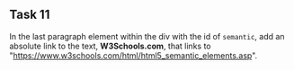 ## Task 11
In the last paragraph element within the div with the id of `semantic`, add an absolute link to the text, **W3Schools.com**, that links to "https://www.w3schools.com/html/html5_semantic_elements.asp".
 